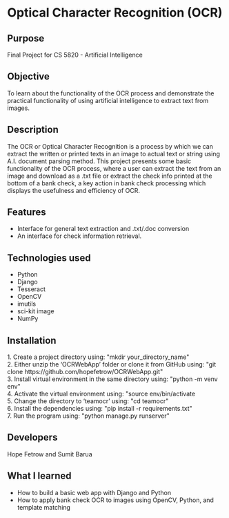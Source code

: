 # Optical Character Recognition (OCR)


<h2> Purpose </h2>

Final Project for CS 5820 - Artificial Intelligence

<h2> Objective	</h2>
	
To learn about the functionality of the OCR process and demonstrate the practical functionality of using artificial intelligence to extract text from images. 

<h2> Description </h2>

The OCR or Optical Character Recognition is a process by which we can extract the written or printed texts in an image to actual text or string using A.I. document parsing method. This project presents some basic functionality of the OCR process, where a user can extract the text from an image and download as a .txt file or extract the check info printed at the bottom of a bank check, a key action in bank check processing which displays the usefulness and efficiency of OCR. 
		
<h2> Features </h2>
<ul>
 <li> Interface for general text extraction and .txt/.doc conversion</li>
 <li> An interface for check information retrieval.</li>
</ul>

<h2> Technologies used </h2>
<ul>
	<li>Python</li>
	<li>Django</li>
	<li>Tesseract</li>
	<li>OpenCV</li>
	<li>imutils</li>
	<li>sci-kit image</li>
	<li>NumPy</li>
</ul>

<h2> Installation </h2>
1. Create a project directory using: "mkdir your_directory_name" <br>
2. Either unzip the ‘OCRWebApp’ folder or clone it from GitHub using: "git clone https://github.com/hopefetrow/OCRWebApp.git" <br>
3. Install virtual environment in the same directory using: "python -m venv env" <br>
4. Activate the virtual environment using: "source env/bin/activate <br>
5. Change the directory to ‘teamocr’ using: "cd teamocr" <br>
6. Install the dependencies using: "pip install -r requirements.txt" <br>
7. Run the program using: "python manage.py runserver" <br>
		
<h2>Developers </h2>   	
	Hope Fetrow and Sumit Barua

<h2>What I learned</h2>
<ul>
	<li>How to build a basic web app with Django and Python</li>
	<li>How to apply bank check OCR to images using OpenCV, Python, and template matching</li>
</ul>
